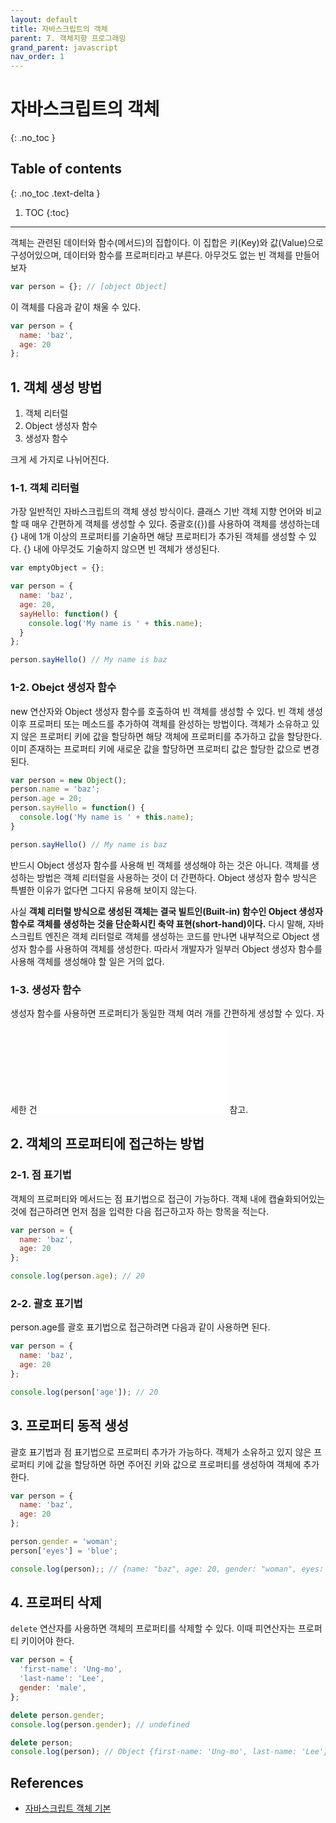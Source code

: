 ```yaml
---
layout: default
title: 자바스크립트의 객체
parent: 7. 객체지향 프로그래밍
grand_parent: javascript
nav_order: 1
---
```


# 자바스크립트의 객체

{: .no_toc }

## Table of contents

{: .no_toc .text-delta }

1. TOC
{:toc}

---

객체는 관련된 데이터와 함수(메서드)의 집합이다. 이 집합은 키(Key)와 값(Value)으로 구성어있으며, 데이터와 함수를 프로퍼티라고 부른다. 아무것도 없는 빈 객체를 만들어보자

```js
var person = {}; // [object Object]
```

이 객체를 다음과 같이 채울 수 있다.

```js
var person = {
  name: 'baz',
  age: 20
};
```

## 1. 객체 생성 방법

1. 객체 리터럴
2. Object 생성자 함수
3. 생성자 함수

크게 세 가지로 나뉘어진다.

### 1-1. 객체 리터럴

가장 일반적인 자바스크립트의 객체 생성 방식이다. 클래스 기반 객체 지향 언어와 비교할 때 매우 간편하게 객체를 생성할 수 있다. 중괄호({})를 사용하여 객체를 생성하는데 {} 내에 1개 이상의 프로퍼티를 기술하면 해당 프로퍼티가 추가된 객체를 생성할 수 있다. {} 내에 아무것도 기술하지 않으면 빈 객체가 생성된다.

```js
var emptyObject = {};

var person = {
  name: 'baz',
  age: 20,
  sayHello: function() {
    console.log('My name is ' + this.name);
  }
};

person.sayHello() // My name is baz
```

### 1-2. Obejct 생성자 함수

new 연산자와 Object 생성자 함수를 호출하여 빈 객체를 생성할 수 있다. 빈 객체 생성 이후 프로퍼티 또는 메소드를 추가하여 객체를 완성하는 방법이다. 객체가 소유하고 있지 않은 프로퍼티 키에 값을 할당하면 해당 객체에 프로퍼티를 추가하고 값을 할당한다. 이미 존재하는 프로퍼티 키에 새로운 값을 할당하면 프로퍼티 값은 할당한 값으로 변경된다.

```js
var person = new Object();
person.name = 'baz';
person.age = 20;
person.sayHello = function() {
  console.log('My name is ' + this.name);
}

person.sayHello() // My name is baz
```

반드시 Object 생성자 함수를 사용해 빈 객체를 생성해야 하는 것은 아니다. 객체를 생성하는 방법은 객체 리터럴을 사용하는 것이 더 간편하다. Object 생성자 함수 방식은 특별한 이유가 없다면 그다지 유용해 보이지 않는다.

사실 **객체 리터럴 방식으로 생성된 객체는 결국 빌트인(Built-in) 함수인 Object 생성자 함수로 객체를 생성하는 것을 단순화시킨 축약 표현(short-hand)이다.** 다시 말해, 자바스크립트 엔진은 객체 리터럴로 객체를 생성하는 코드를 만나면 내부적으로 Object 생성자 함수를 사용하여 객체를 생성한다. 따라서 개발자가 일부러 Object 생성자 함수를 사용해 객체를 생성해야 할 일은 거의 없다.

### 1-3. 생성자 함수

생성자 함수를 사용하면 프로퍼티가 동일한 객체 여러 개를 간편하게 생성할 수 있다. 자세한 건 ![이 링크]({{site.url}}/TIL/docs/javascript/javascript-5/constructor-function.html) 참고.

## 2. 객체의 프로퍼티에 접근하는 방법

### 2-1. 점 표기법

객체의 프로퍼티와 메서드는 점 표기법으로 접근이 가능하다. 객체 내에 캡슐화되어있는 것에 접근하려면 먼저 점을 입력한 다음 접근하고자 하는 항목을 적는다.

```js
var person = {
  name: 'baz',
  age: 20
};

console.log(person.age); // 20
```

### 2-2. 괄호 표기법

person.age를 괄호 표기법으로 접근하려면 다음과 같이 사용하면 된다.

```js
var person = {
  name: 'baz',
  age: 20
};

console.log(person['age']); // 20
```

## 3. 프로퍼티 동적 생성

괄호 표기법과 점 표기법으로 프로퍼티 추가가 가능하다. 객체가 소유하고 있지 않은 프로퍼티 키에 값을 할당하면 하면 주어진 키와 값으로 프로퍼티를 생성하여 객체에 추가한다.

```js
var person = {
  name: 'baz',
  age: 20
};

person.gender = 'woman';
person['eyes'] = 'blue';

console.log(person);; // {name: "baz", age: 20, gender: "woman", eyes: "blue"}
```

## 4. 프로퍼티 삭제

`delete` 연산자를 사용하면 객체의 프로퍼티를 삭제할 수 있다. 이때 피연산자는 프로퍼티 키이어야 한다.

```js
var person = {
  'first-name': 'Ung-mo',
  'last-name': 'Lee',
  gender: 'male',
};

delete person.gender;
console.log(person.gender); // undefined

delete person;
console.log(person); // Object {first-name: 'Ung-mo', last-name: 'Lee'}
```

## References

* [자바스크립트 객체 기본](https://developer.mozilla.org/ko/docs/Learn/JavaScript/Objects/Basics)
